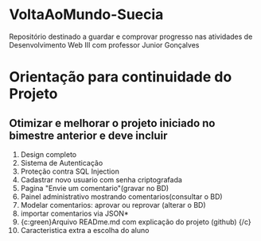 # VoltaAoMundo-Suecia
Repositório destinado a guardar e comprovar progresso nas atividades de Desenvolvimento Web III com professor Junior Gonçalves

# Orientação para continuidade do Projeto
## Otimizar e melhorar o projeto iniciado no bimestre anterior e deve incluir

1. Design completo
2. Sistema de Autenticação
3. Proteção contra SQL Injection
4. Cadastrar novo usuario com senha criptografada
5. Pagina "Envie um comentario"(gravar no BD)
6. Painel administrativo mostrando comentarios(consultar o BD)
7. Modelar comentarios: aprovar ou reprovar (alterar o BD)
8. importar comentarios via JSON*
9. {c:green}Arquivo READme.md com explicação do projeto (github) {/c}
10. Caracteristica extra a escolha do aluno
